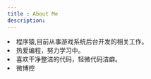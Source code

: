 ```yaml
---
title : About Me
description:
---
```

<li> 程序猿,目前从事游戏系统后台开发的相关工作。</li>
<li> 热爱编程，努力学习中。</li>
<li> 喜欢干净整洁的代码，轻微代码洁癖。</li>
<li> 微博控 </li>

